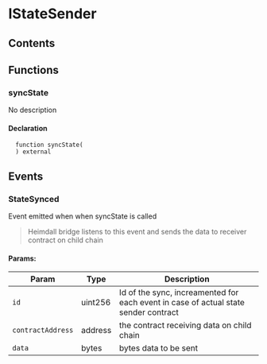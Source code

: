 # IStateSender





## Contents
<!-- START doctoc -->
<!-- END doctoc -->




## Functions

### syncState
No description


#### Declaration
```solidity
  function syncState(
  ) external
```





## Events

### StateSynced
Event emitted when when syncState is called

> Heimdall bridge listens to this event and sends the data to receiver contract on child chain


#### Params:
| Param | Type | Description |
| --- | --- | --- |
|`id` | uint256 | Id of the sync, increamented for each event in case of actual state sender contract
|`contractAddress` | address | the contract receiving data on child chain
|`data` | bytes | bytes data to be sent
